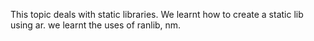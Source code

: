 This topic deals with static libraries.
We learnt how to create a static lib using ar.
we learnt the uses of ranlib, nm. 
